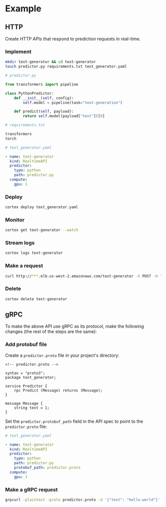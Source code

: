 # Example

## HTTP

Create HTTP APIs that respond to prediction requests in real-time.

### Implement

```bash
mkdir text-generator && cd text-generator
touch predictor.py requirements.txt text_generator.yaml
```

```python
# predictor.py

from transformers import pipeline

class PythonPredictor:
    def __init__(self, config):
        self.model = pipeline(task="text-generation")

    def predict(self, payload):
        return self.model(payload["text"])[0]
```

```python
# requirements.txt

transformers
torch
```

```yaml
# text_generator.yaml

- name: text-generator
  kind: RealtimeAPI
  predictor:
    type: python
    path: predictor.py
  compute:
    gpu: 1
```

### Deploy

```bash
cortex deploy text_generator.yaml
```

### Monitor

```bash
cortex get text-generator --watch
```

### Stream logs

```bash
cortex logs text-generator
```

### Make a request

```bash
curl http://***.elb.us-west-2.amazonaws.com/text-generator -X POST -H "Content-Type: application/json" -d '{"text": "hello world"}'
```

### Delete

```bash
cortex delete text-generator
```

## gRPC

To make the above API use gRPC as its protocol, make the following changes \(the rest of the steps are the same\):

### Add protobuf file

Create a `predictor.proto` file in your project's directory:

```text
<!-- predictor.proto -->

syntax = "proto3";
package text_generator;

service Predictor {
    rpc Predict (Message) returns (Message);
}

message Message {
    string text = 1;
}
```

Set the `predictor.protobuf_path` field in the API spec to point to the `predictor.proto` file:

```yaml
# text_generator.yaml

- name: text-generator
  kind: RealtimeAPI
  predictor:
    type: python
    path: predictor.py
    protobuf_path: predictor.proto
  compute:
    gpu: 1
```

### Make a gRPC request

```bash
grpcurl -plaintext -proto predictor.proto -d '{"text": "hello-world"}' ***.elb.us-west-2.amazonaws.com:80 text_generator.Predictor/Predict
```

